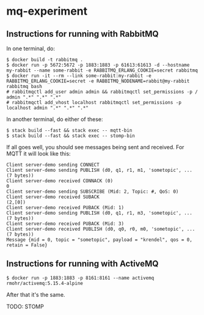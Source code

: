 # mq-experiment

## Instructions for running with RabbitMQ

In one terminal, do:

    $ docker build -t rabbitmq .
    $ docker run -p 5672:5672 -p 1883:1883 -p 61613:61613 -d --hostname my-rabbit --name some-rabbit -e RABBITMQ_ERLANG_COOKIE=secret rabbitmq
    $ docker run -it --rm --link some-rabbit:my-rabbit -e RABBITMQ_ERLANG_COOKIE=secret -e RABBITMQ_NODENAME=rabbit@my-rabbit rabbitmq bash
    # rabbitmqctl add_user admin admin && rabbitmqctl set_permissions -p / admin ".*" ".*" ".*"
    # rabbitmqctl add_vhost localhost rabbitmqctl set_permissions -p localhost admin ".*" ".*" ".*"

In another terminal, do either of these:

    $ stack build --fast && stack exec -- mqtt-bin
    $ stack build --fast && stack exec -- stomp-bin

If all goes well, you should see messages being sent and received. For MQTT
it will look like this:

```
Client server-demo sending CONNECT
Client server-demo sending PUBLISH (d0, q1, r1, m1, 'sometopic', ... (7 bytes))
Client server-demo received CONNACK (0)
0
Client server-demo sending SUBSCRIBE (Mid: 2, Topic: #, QoS: 0)
Client server-demo received SUBACK
(2,[0])
Client server-demo received PUBACK (Mid: 1)
Client server-demo sending PUBLISH (d0, q1, r1, m3, 'sometopic', ... (7 bytes))
Client server-demo received PUBACK (Mid: 3)
Client server-demo received PUBLISH (d0, q0, r0, m0, 'sometopic', ... (7 bytes))
Message {mid = 0, topic = "sometopic", payload = "krendel", qos = 0, retain = False}
```

## Instructions for running with ActiveMQ

    $ docker run -p 1883:1883 -p 8161:8161 --name activemq rmohr/activemq:5.15.4-alpine

After that it's the same.

TODO: STOMP
